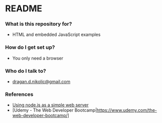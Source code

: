 # README #

### What is this repository for? ###

* HTML and embedded JavaScript examples

### How do I get set up? ###

* You only need a browser

### Who do I talk to? ###

* dragan.d.nikolic@gmail.com

### References ###
* [Using node.js as a simple web server](https://stackoverflow.com/questions/6084360/using-node-js-as-a-simple-web-server)
* [Udemy - The Web Developer Bootcamp|https://www.udemy.com/the-web-developer-bootcamp/]